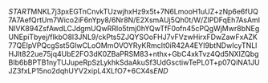 $START$MNKL7j3pxEGTnCnvkTUzwjhxHz9x5t+7N6LmooH1uUZ+zNp6e6fUQ7A7AefQrtUm7Wico2iF6nYpy8/6Nr8N/E2XsmAUj5Qh0t/W/ZlPDFqEh7AsAmlNIVK894ZsfAwdLCJdgmUQwRRIo5tmj0hYQwTfF0ofn45cPQgWjMwr8bNEgUNEpiTbyej/flkbO8l3JNL9/ckPts5ZJQYSOoFHJ7vFVzwHirxFDwZawFxAZK77QEIpVPQcgSst5GlwCLoOMmOVOYRyKRmcIt0iR42A4EYI9btNDwIcyTNLlHJlt822ue75jq4UbE2FO3dK0ZBaPRSM83+nthx+GbC4xkTvz4Qd5NXIZQbgBIb6bBPTB1nyTUJupeRpSzLykhkSdaAkuSf3UdGsctiwTePL0T+p07QiNA1JUJZ3fxLP15no2dqhUYV2xipL4XLfO7+6CX4s$END$